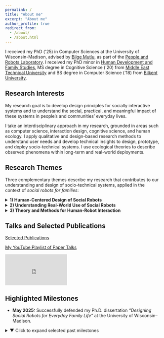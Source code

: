 ```yaml
---
permalink: /
title: "About me"
excerpt: "About me"
author_profile: true
redirect_from: 
  - /about/
  - /about.html
---
```


I received my PhD ('25) in Computer Sciences at the University of Wisconsin-Madison, advised by [Bilge Mutlu](http://bilgemutlu.com), as part of the [People and Robots Laboratory](https://peopleandrobots.wisc.edu/staff/cagiltay-bengisu/). I received my PhD minor in [Human Development and Family Studies](https://humanecology.wisc.edu/academics/graduate-programs/human-development-family-studies/), MS degree in Cognitive Science ('20) from [Middle East Technical University](https://cogs.metu.edu.tr/en) and BS degree in Computer Science ('18) from [Bilkent University](https://w3.cs.bilkent.edu.tr). 


## Research Interests
My research goal is to develop design principles for socially interactive systems and to understand the social, practical, and meaningful impact of these systems in people’s and communities’ everyday lives.

I take an interdisciplinary approach in my research, grounded in areas such as computer science, interaction design, cognitive science, and human ecology. I apply qualitative and design-based research methods to understand user needs and develop technical insights to design, prototype, and deploy socio-technical systems. I use ecological theories to describe observed phenomena within long-term and real-world deployments.

## Research Themes
Three complementary themes describe my research that contributes to our understanding and design of socio-technical systems, applied in the context of _social robots for families_:

<details>
<summary><strong>1) Human-Centered Design of Social Robots</strong></summary>

- I identify the practical needs and preferences of users for integrating socially interactive systems into daily life, through methods such as participatory design, qualitative interviews, or technology probe studies in real-world settings.  
  I translate these understandings into technical insights that guide design requirements, and I conduct iterative design and development processes to prototype social robots for real-world use.

- **Examples:**  
  Designing [in-home robots](https://bengisucagiltay.github.io/publications/IDC20) as [reading companions](https://bengisucagiltay.github.io/publications/IDC22), for [caretaking](https://bengisucagiltay.github.io/publications/IDC22short), and as [homework assistants](https://bengisucagiltay.github.io/publications/IDC23).  
  Designing [unboxing experiences](https://bengisucagiltay.github.io/publications/CHI22) and [emotional expressions](https://bengisucagiltay.github.io/publications/IDC21) for social robots.

</details>

<details>
<summary><strong>2) Understanding Real-World Use of Social Robots</strong></summary>

- I study how users interact with social robots in natural real-world settings or in research lab contexts; through controlled user studies or exploratory field studies; and over short-term or long-term evaluations.

- **Examples:**  
  [4-week in-home deployment](https://bengisucagiltay.github.io/publications/HRI23) of the [Misty robot platform](https://www.mistyrobotics.com/research) as a [reading companion robot for children](https://bengisucagiltay.github.io/publications/IDC22).

</details>

<details>
<summary><strong>3) Theory and Methods for Human-Robot Interaction</strong></summary>

- I draw theoretical insights from interdisciplinary fields to situate my research in the broader socio-technical systems.  
  I develop design methods to capture a holistic lens in human-robot interaction.

- **Examples:**  
  **Theory:** [Family Theories in Human-Robot Interaction](https://bengisucagiltay.github.io/publications/IDC23-short), [Toward Family-Robot Interactions](https://bengisucagiltay.com/publications/HRI24)  
  **Methods and Tools:** [Theater-inspired interaction design](https://bengisucagiltay.com/publications/DIS24), [Family-Robot Routines Inventory](https://bengisucagiltay.com/publications/ROMAN24)

</details>


## Talks and Selected Publications

[Selected Publications](https://bengisucagiltay.github.io/publications/)

[My YouTube Playlist of Paper Talks](https://youtube.com/playlist?list=PL5pl7-dRbTJx9rgF5OlYDVQVks_WQ-8BS)

<iframe width="200" height="100" src="https://www.youtube.com/embed/videoseries?list=PL5pl7-dRbTJx9rgF5OlYDVQVks_WQ-8BS" title="YouTube video player" frameborder="0" allow="accelerometer; autoplay; clipboard-write; encrypted-media; gyroscope; picture-in-picture; web-share" allowfullscreen></iframe>

## Highlighted Milestones

- **May 2025:** Successfully defended my Ph.D. dissertation *“Designing Social Robots for Everyday Family Life”* at the University of Wisconsin–Madison.

<details>
<summary>▼ Click to expand selected past milestones</summary>

- **June 23, 2025:** Co-Organized two workshops at IDC2025  
  - Full Day: [Towards a Research Agenda for Including Children and their Care Ecosystems in HCI](https://sites.google.com/view/idc25-ecocare/home)  
  - Half Day: [Designing Playful and Ethical Child-AI Systems](https://sites.google.com/iu.edu/idc-2025-workshop/home)
- **March 3, 2025:** Attended HRI Pioneers 2025 Workshop as Networking Chair  
- **May 12, 2024:** Hosted full-day CHI2024 workshop on [“Methods for Family-Centered Design”](https://mobiletechteens-chi2025.github.io)  
- **March 11, 2024:** Attended HRI Pioneers Workshop (2024 Cohort) — [“Toward Family-Robot Interactions: A Family-Centered Framework in HRI”](https://bengisucagiltay.github.io/files/HRI24_theory_Cagiltay.pdf)  
- **Jan 11, 2024:** [Talking Robotics](https://talking-robotics.github.io) Webinar #69: “Robots and Routines”  
- **Dec 4, 2023:** Advanced to PhD Candidacy  
- **Nov 17, 2023:** Invited Speaker at the University of Iowa — [Rising Stars in HCI](https://cs.uiowa.edu/event/130806/0)  
- **April 23, 2023:** Attended Doctoral Consortium at CHI2023, Hamburg  
- **June 19, 2023:** Hosted half-day workshop at IDC2023 — [Family-Centered Interaction Design](http://bit.ly/idc23fcid)  
- **May 26, 2023:** Passed qualifying examination on “Social Robots for Families”  

</details>

